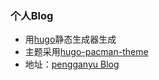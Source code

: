 ### 个人Blog
- 用[hugo](https://gohugo.io/)静态生成器生成
- 主题采用[hugo-pacman-theme](https://themes.gohugo.io/hugo-pacman-theme/)
- 地址：[pengganyu Blog](https://kedadiannao220.github.io/blog/)
